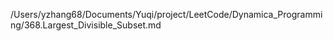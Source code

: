 /Users/yzhang68/Documents/Yuqi/project/LeetCode/Dynamica_Programming/368.Largest_Divisible_Subset.md